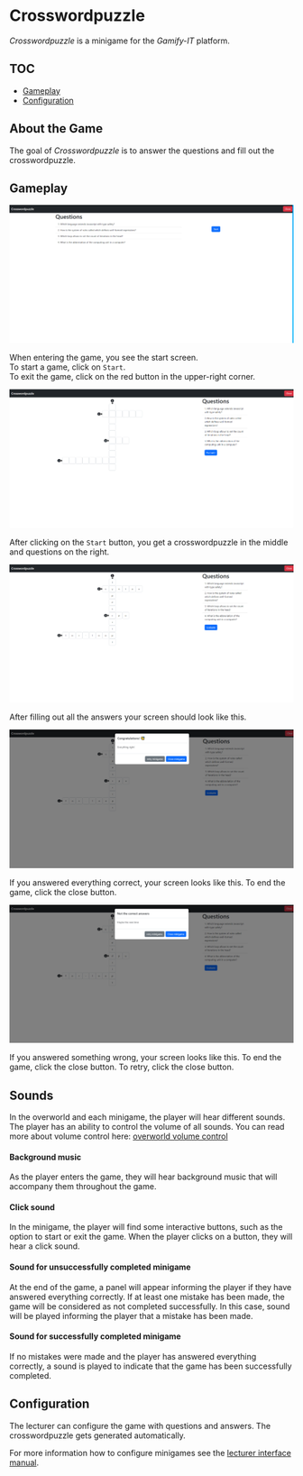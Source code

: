 # Crosswordpuzzle

_Crosswordpuzzle_ is a minigame for the _Gamify-IT_ platform.

## TOC

- [Gameplay](#gameplay)
- [Configuration](#configuration)

## About the Game

The goal of _Crosswordpuzzle_ is to answer the questions and fill out the crosswordpuzzle.

## Gameplay

![start menu screenshot](assets/crosswordpuzzle-start-screen.webp)

When entering the game, you see the start screen.  
To start a game, click on `Start`.  
To exit the game, click on the red button in the upper-right corner.

![game screenshot](assets/crosswordpuzzle-game-screen.webp)

After clicking on the `Start` button, you get a crosswordpuzzle in the middle and questions on the right. 

![fix bug screenshot](assets/crosswordpuzzle-game-screen-completed.webp)

After filling out all the answers your screen should look like this.

![feedback screenshot](assets/crosswordpuzzle-correct.webp)

If you answered everything correct, your screen looks like this.
To end the game, click the close button.

![feedback screenshot](assets/crosswordpuzzle-wrong.webp)

If you answered something wrong, your screen looks like this.
To end the game, click the close button. To retry, click the close button.

## Sounds

In the overworld and each minigame, the player will hear different sounds. The player has an ability to control the volume of all sounds. You can read more about volume control here: [overworld volume control](../overworld/README.md)

#### Background music

As the player enters the game, they will hear background music that will accompany them throughout the game.

#### Click sound

In the minigame, the player will find some interactive buttons, such as the option to start or exit the game. When the player clicks on a button, they will hear a click sound.

#### Sound for unsuccessfully completed minigame

At the end of the game, a panel will appear informing the player if they have answered everything correctly. If at least one mistake has been made, the game will be considered as not completed successfully. In this case, sound will be played informing the player that a mistake has been made.

#### Sound for successfully completed minigame

If no mistakes were made and the player has answered everything correctly, a sound is played to indicate that the game has been successfully completed.

## Configuration

The lecturer can configure the game with questions and answers.
The crosswordpuzzle gets generated automatically.

For more information how to configure minigames see the [lecturer interface manual](../lecturer-interface/README.md).
